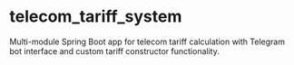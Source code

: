 # telecom_tariff_system
Multi-module Spring Boot app for telecom tariff calculation with Telegram bot interface and custom tariff constructor functionality.
